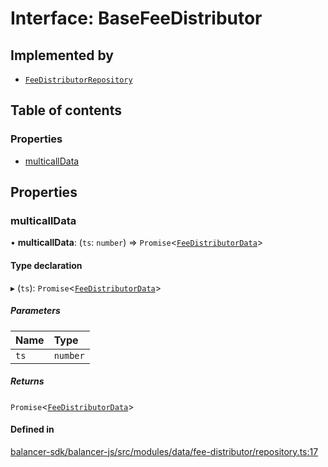 # Interface: BaseFeeDistributor

## Implemented by

- [`FeeDistributorRepository`](../classes/FeeDistributorRepository.md)

## Table of contents

### Properties

- [multicallData](BaseFeeDistributor.md#multicalldata)

## Properties

### multicallData

• **multicallData**: (`ts`: `number`) => `Promise`<[`FeeDistributorData`](FeeDistributorData.md)\>

#### Type declaration

▸ (`ts`): `Promise`<[`FeeDistributorData`](FeeDistributorData.md)\>

##### Parameters

| Name | Type |
| :------ | :------ |
| `ts` | `number` |

##### Returns

`Promise`<[`FeeDistributorData`](FeeDistributorData.md)\>

#### Defined in

[balancer-sdk/balancer-js/src/modules/data/fee-distributor/repository.ts:17](https://github.com/balancer-labs/balancer-sdk/blob/c094037b/balancer-js/src/modules/data/fee-distributor/repository.ts#L17)
